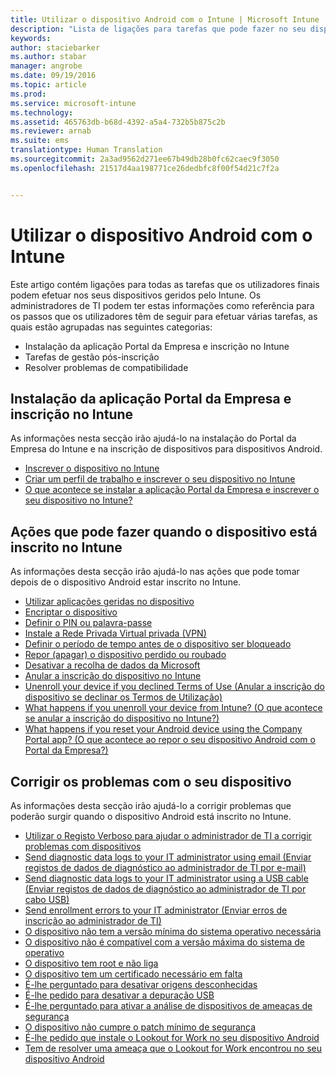 ```yaml
---
title: Utilizar o dispositivo Android com o Intune | Microsoft Intune
description: "Lista de ligações para tarefas que pode fazer no seu dispositivo móvel Android quando este está inscrito no Intune"
keywords: 
author: staciebarker
ms.author: stabar
manager: angrobe
ms.date: 09/19/2016
ms.topic: article
ms.prod: 
ms.service: microsoft-intune
ms.technology: 
ms.assetid: 465763db-b68d-4392-a5a4-732b5b875c2b
ms.reviewer: arnab
ms.suite: ems
translationtype: Human Translation
ms.sourcegitcommit: 2a3ad9562d271ee67b49db28b0fc62caec9f3050
ms.openlocfilehash: 21517d4aa198771ce26dedbfc8f00f54d21c7f2a


---
```



# Utilizar o dispositivo Android com o Intune

Este artigo contém ligações para todas as tarefas que os utilizadores finais podem efetuar nos seus dispositivos geridos pelo Intune. Os administradores de TI podem ter estas informações como referência para os passos que os utilizadores têm de seguir para efetuar várias tarefas, as quais estão agrupadas nas seguintes categorias:

- Instalação da aplicação Portal da Empresa e inscrição no Intune
- Tarefas de gestão pós-inscrição
- Resolver problemas de compatibilidade

## Instalação da aplicação Portal da Empresa e inscrição no Intune

As informações nesta secção irão ajudá-lo na instalação do Portal da Empresa do Intune e na inscrição de dispositivos para dispositivos Android.

- [Inscrever o dispositivo no Intune](enroll-your-device-in-Intune-android.md)
- [Criar um perfil de trabalho e inscrever o seu dispositivo no Intune](create-a-work-profile-and-enroll-your-device-in-intune-android.md)
- [O que acontece se instalar a aplicação Portal da Empresa e inscrever o seu dispositivo no Intune?](what-happens-if-you-install-the-company-portal-app-and-enroll-your-device-in-intune-android.md)

## Ações que pode fazer quando o dispositivo está inscrito no Intune

As informações desta secção irão ajudá-lo nas ações que pode tomar depois de o dispositivo Android estar inscrito no Intune.

- [Utilizar aplicações geridas no dispositivo](use-managed-apps-on-your-device-android.md)
- [Encriptar o dispositivo](encrypt-your-device-android.md)
- [Definir o PIN ou palavra-passe](set-your-pin-or-password-android.md)
- [Instale a Rede Privada Virtual privada (VPN)](install-your-companys-virtual-private-network-VPN-android.md)
- [Definir o período de tempo antes de o dispositivo ser bloqueado](set-the-amount-of-time-before-your-device-is-locked-android.md)
- [Repor (apagar) o dispositivo perdido ou roubado](reset-erase-your-lost-or-stolen-device-android.md)
- [Desativar a recolha de dados da Microsoft](turn-off-microsoft-usage-data-collection-android.md)
- [Anular a inscrição do dispositivo no Intune](unenroll-your-device-from-intune-android.md)
- [Unenroll your device if you declined Terms of Use (Anular a inscrição do dispositivo se declinar os Termos de Utilização)](unenroll-your-device-from-intune-if-you-declined-terms-of-use-android.md)
- [What happens if you unenroll your device from Intune? (O que acontece se anular a inscrição do dispositivo no Intune?)](what-happens-if-you-unenroll-your-device-from-intune-android.md)
- [What happens if you reset your Android device using the Company Portal app? (O que acontece ao repor o seu dispositivo Android com o Portal da Empresa?)](what-happens-if-you-reset-your-device-using-the-company-portal-android.md)
<!--- - [What is the Rights Management sharing app?](what-is-the-rms-sharing-app-android.md) --->

## Corrigir os problemas com o seu dispositivo

As informações desta secção irão ajudá-lo a corrigir problemas que poderão surgir quando o dispositivo Android está inscrito no Intune.

- [Utilizar o Registo Verboso para ajudar o administrador de TI a corrigir problemas com dispositivos](use-verbose-logging-to-help-your-it-administrator-fix-device-issues-android.md)
- [Send diagnostic data logs to your IT administrator using email (Enviar registos de dados de diagnóstico ao administrador de TI por e-mail)](send-diagnostic-data-logs-to-your-it-administrator-using-email-android.md)
- [Send diagnostic data logs to your IT administrator using a USB cable (Enviar registos de dados de diagnóstico ao administrador de TI por cabo USB)](send-diagnostic-data-logs-to-your-it-administrator-using-a-usb-cable-android.md)
- [Send enrollment errors to your IT administrator (Enviar erros de inscrição ao administrador de TI)](send-enrollment-errors-to-your-it-administrator-android.md)
- [O dispositivo não tem a versão mínima do sistema operativo necessária](device-doesnt-have-the-required-minimum-operating-system-version-android.md)
- [O dispositivo não é compatível com a versão máxima do sistema de operativo](device-doesnt-comply-with-maximum-operating-system-version-android.md)
- [O dispositivo tem root e não liga](your-device-is-rooted-and-you-cant-connect-android.md)
- [O dispositivo tem um certificado necessário em falta](your-device-is-missing-a-required-certificate-android.md)
- [É-lhe perguntado para desativar origens desconhecidas](you-are-asked-to-turn-off-unknown-sources-android.md)
- [É-lhe pedido para desativar a depuração USB](you-are-asked-to-turn-off-usb-debugging-android.md)
- [É-lhe perguntado para ativar a análise de dispositivos de ameaças de segurança](you-are-asked-to-turn-on-scan-device-for-security-threats-android.md)
- [O dispositivo não cumpre o patch mínimo de segurança](your-device-does-not-meet-the-minimum-security-patch-android.md)
- [É-lhe pedido que instale o Lookout for Work no seu dispositivo Android](you-are-prompted-to-install-lookout-for-work-android.md)
- [Tem de resolver uma ameaça que o Lookout for Work encontrou no seu dispositivo Android](you-need-to-resolve-a-threat-found-by-lookout-for-work-android.md)



<!--HONumber=Oct16_HO2-->


